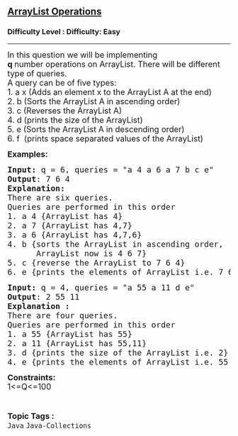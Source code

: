<h2><a href="https://www.geeksforgeeks.org/problems/arraylist-operations/1?page=7&category=Java&sortBy=submissions">ArrayList Operations</a></h2><h3>Difficulty Level : Difficulty: Easy</h3><hr><div class="problems_problem_content__Xm_eO"><p><span style="font-size: 18px;">In this question we will be implementing <strong>q&nbsp;</strong>number&nbsp;operations on ArrayList. There will be different type of queries.<br>A query can be of&nbsp;five&nbsp;types:<br>1. a x (Adds an element x to the ArrayList A&nbsp;at the end)<br>2. b (Sorts the ArrayList A in ascending order)<br>3. c (Reverses the ArrayList A)<br>4. d (prints the size of the ArrayList)<br>5. e (Sorts the ArrayList A in descending order)<br>6. f&nbsp;&nbsp;</span><span style="font-size: 18px; font-family: -apple-system, BlinkMacSystemFont, 'Segoe UI', Roboto, Oxygen, Ubuntu, Cantarell, 'Open Sans', 'Helvetica Neue', sans-serif;">(prints space separated values of the ArrayList)</span></p>
<p><strong><span style="font-size: 18px;">Examples:</span></strong></p>
<pre><span style="font-size: 18px;"><strong>Input: </strong>q = 6, queries = "a 4 a 6 a 7 b c e"<br></span><span style="font-size: 18px;"><strong>Output</strong>: 7 6 4<br></span><span style="font-size: 18px;"><strong>Explanation:</strong>
There are six queries.
Queries are performed in this order
1. a 4 {ArrayList has 4}
2. a 7 {ArrayList has 4,7}
3. a 6 {ArrayList has 4,7,6}
4. b {sorts the ArrayList in ascending order,
&nbsp;     ArrayList now is 4 6 7}
5. c {reverse the ArrayList to 7 6 4}
6. e {prints the elements of ArrayList i.e. 7 6 4}</span></pre>
<pre><span style="font-size: 18px;"><strong>Input: </strong>q = 4, queries = "a 55 a 11 d e"<br></span><span style="font-size: 18px;"><strong>Output</strong>: 2 55 11</span>
<span style="font-size: 18px;"><strong>Explanation :</strong>
There are four queries.
Queries are performed in this order
1. a 55 {ArrayList has 55}
2. a 11 {ArrayList has 55,11}
3. d {prints the size of the ArrayList i.e. 2}
4. e {prints the elements of ArrayList i.e. 55 11}</span></pre>
<p><span style="font-size: 18px;"><strong>Constraints:</strong><br>1&lt;=Q&lt;=100</span></p></div><br><p><span style=font-size:18px><strong>Topic Tags : </strong><br><code>Java</code>&nbsp;<code>Java-Collections</code>&nbsp;